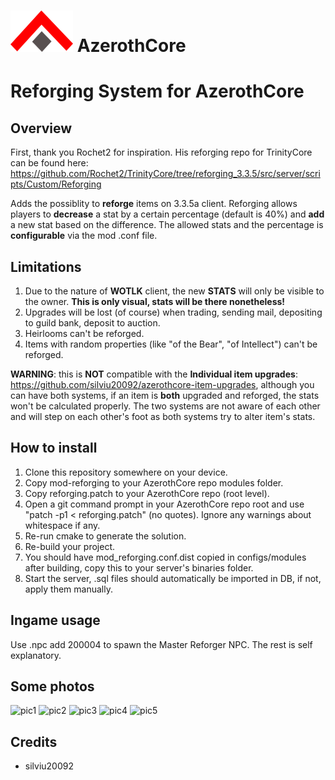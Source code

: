 # ![logo](https://raw.githubusercontent.com/azerothcore/azerothcore.github.io/master/images/logo-github.png) AzerothCore

# Reforging System for AzerothCore

## Overview

First, thank you Rochet2 for inspiration. His reforging repo for TrinityCore can be found here: https://github.com/Rochet2/TrinityCore/tree/reforging_3.3.5/src/server/scripts/Custom/Reforging

Adds the possiblity to **reforge** items on 3.3.5a client. Reforging allows players to **decrease** a stat by a certain percentage (default is 40%) and **add** a new stat based on the difference. The allowed stats and the percentage is **configurable** via the mod .conf file.

## Limitations

1. Due to the nature of **WOTLK** client, the new **STATS** will only be visible to the owner. **This is only visual, stats will be there nonetheless!** 
2. Upgrades will be lost (of course) when trading, sending mail, depositing to guild bank, deposit to auction.
3. Heirlooms can't be reforged.
4. Items with random properties (like "of the Bear", "of Intellect") can't be reforged.

**WARNING**: this is **NOT** compatible with the **Individual item upgrades**: https://github.com/silviu20092/azerothcore-item-upgrades, although you can have both systems, if an item is **both** upgraded and reforged, the stats won't be calculated properly. The two systems are not aware of each other and will step on each other's foot as both systems try to alter item's stats.

## How to install

1. Clone this repository somewhere on your device.
2. Copy mod-reforging to your AzerothCore repo modules folder.
3. Copy reforging.patch to your AzerothCore repo (root level).
4. Open a git command prompt in your AzerothCore repo root and use "patch -p1 < reforging.patch" (no quotes). Ignore any warnings about whitespace if any.
5. Re-run cmake to generate the solution.
6. Re-build your project.
7. You should have mod_reforging.conf.dist copied in configs/modules after building, copy this to your server's binaries folder.
8. Start the server, .sql files should automatically be imported in DB, if not, apply them manually.

## Ingame usage

Use .npc add 200004 to spawn the Master Reforger NPC. The rest is self explanatory.

## Some photos

![pic1](https://github.com/silviu20092/azerothcore-reforging/blob/master/pics/pic1.jpg?raw=true)
![pic2](https://github.com/silviu20092/azerothcore-reforging/blob/master/pics/pic2.jpg?raw=true)
![pic3](https://github.com/silviu20092/azerothcore-reforging/blob/master/pics/pic3.jpg?raw=true)
![pic4](https://github.com/silviu20092/azerothcore-reforging/blob/master/pics/pic4.jpg?raw=true)
![pic5](https://github.com/silviu20092/azerothcore-reforging/blob/master/pics/pic5.jpg?raw=true)

## Credits
- silviu20092